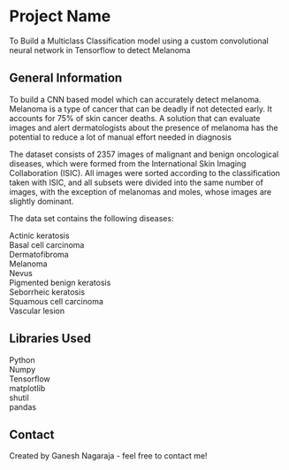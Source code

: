 # Project Name
To Build a Multiclass Classification model using a custom convolutional neural network in Tensorflow to detect Melanoma

<!-- You can include any other section that is pertinent to your problem -->

## General Information
To build a CNN based model which can accurately detect melanoma. Melanoma is a type of cancer that can be deadly if not detected early. It accounts for 75% of skin cancer deaths. 
A solution that can evaluate images and alert dermatologists about the presence of melanoma has the potential to reduce a lot of manual effort needed in diagnosis

The dataset consists of 2357 images of malignant and benign oncological diseases, which were formed from the International Skin Imaging Collaboration (ISIC). All images were sorted according to the classification taken with ISIC, and all subsets were divided into the same number of images, with the exception of melanomas and moles, whose images are slightly dominant.


The data set contains the following diseases:

Actinic keratosis \
Basal cell carcinoma \
Dermatofibroma \
Melanoma \
Nevus \
Pigmented benign keratosis \
Seborrheic keratosis \
Squamous cell carcinoma \
Vascular lesion

<!-- You don't have to answer all the questions - just the ones relevant to your project. -->


## Libraries Used
Python \
Numpy \
Tensorflow \
matplotlib \
shutil \
pandas




## Contact
Created by Ganesh Nagaraja - feel free to contact me!


<!-- Optional -->
<!-- ## License -->
<!-- This project is open source and available under the [... License](). -->

<!-- You don't have to include all sections - just the one's relevant to your project -->